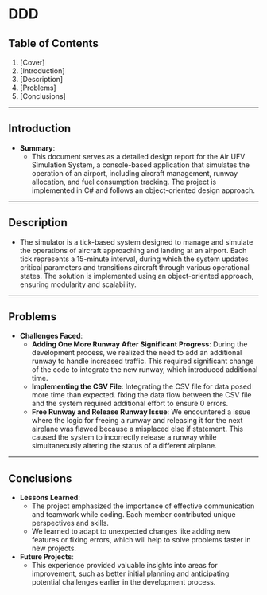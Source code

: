 # DDD
## Table of Contents
1. [Cover]
2. [Introduction]
3. [Description]
4. [Problems]
5. [Conclusions]

---

## Introduction

- **Summary**:
  - This document serves as a detailed design report for the Air UFV Simulation System, a console-based application that simulates the operation of an airport, including aircraft management, runway allocation, and fuel consumption tracking. The project is implemented in C# and follows an object-oriented design approach.

---

## Description
- The simulator is a tick-based system designed to manage and simulate the operations of aircraft approaching and landing at an airport. Each tick represents a 15-minute interval, during which the system updates critical parameters and transitions aircraft through various operational states. The solution is implemented using an object-oriented approach, ensuring modularity and scalability.
  
---

## Problems
- **Challenges Faced**:
  - **Adding One More Runway After Significant Progress**: During the development process, we realized the need to add an additional runway to handle increased traffic. This required significant change of the code to integrate the new runway, which introduced additional time.
  - **Implementing the CSV File**: Integrating the CSV file for data posed more time than expected. fixing the data flow between the CSV file and the system required additional effort to ensure 0 errors.
  - **Free Runway and Release Runway Issue**: We encountered a issue where the logic for freeing a runway and releasing it for the next airplane was flawed because a misplaced else if statement. This caused the system to incorrectly release a runway while simultaneously altering the status of a different airplane.

---

## Conclusions
- **Lessons Learned**:
  - The project emphasized the importance of effective communication and teamwork while coding. Each member contributed unique perspectives and skills.
  - We learned to adapt to unexpected changes like adding new features or fixing errors, which will help to solve problems faster in new projects.
- **Future Projects**:
  - This experience provided valuable insights into areas for improvement, such as better initial planning and anticipating potential challenges earlier in the development process.
